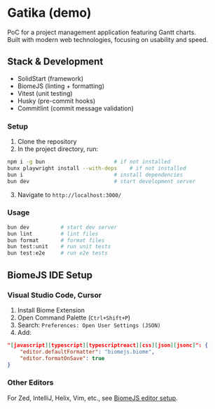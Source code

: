 # Gatika (demo)

PoC for a project management application featuring Gantt charts.\
Built with modern web technologies, focusing on usability and speed.

## Stack & Development

- SolidStart (framework)
- BiomeJS (linting + formatting)
- Vitest (unit testing)
- Husky (pre-commit hooks)
- Commitlint (commit message validation)

### Setup

1. Clone the repository
2. In the project directory, run:

```bash
npm i -g bun                      # if not installed
bunx playwright install --with-deps    # if not installed
bun i                             # install dependencies
bun dev                           # start development server
```

3. Navigate to `http://localhost:3000/`

### Usage

```bash
bun dev          # start dev server
bun lint         # lint files
bun format       # format files
bun test:unit    # run unit tests
bun test:e2e     # run e2e tests
```

## BiomeJS IDE Setup

### Visual Studio Code, Cursor

1. Install Biome Extension
2. Open Command Palette (`Ctrl+Shift+P`)
3. Search: `Preferences: Open User Settings (JSON)`
4. Add:

```json
"[javascript][typescript][typescriptreact][css][json][jsonc]": {
    "editor.defaultFormatter": "biomejs.biome",
    "editor.formatOnSave": true
}
```

### Other Editors

For Zed, IntelliJ, Helix, Vim, etc., see
[BiomeJS editor setup](https://biomejs.dev/guides/editors/third-party-plugins/).
